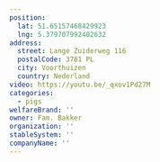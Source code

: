 ```yaml
---
position:
  lat: 51.65157468429923
  lng: 5.379707992402632
address:
  street: Lange Zuiderweg 116
  postalCode: 3781 PL
  city: Voorthuizen
  country: Nederland
video: https://youtu.be/_qxov1Pd27M
categories:
  - pigs
welfareBrand: ''
owner: Fam. Bakker
organization: ''
stableSystem: ''
companyName: ''
---
```

